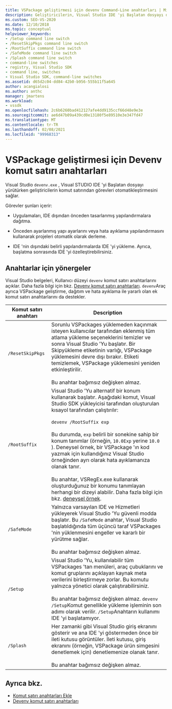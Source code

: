 ```yaml
---
title: VSPackage geliştirmesi için devenv Command-Line anahtarları | Microsoft Docs
description: Geliştiricilerin, Visual Studio IDE 'yi Başlatan dosyayı devenv.exe yürütürken komut satırından görevleri nasıl otomatikleştirebileceğinizi öğrenin.
ms.custom: SEO-VS-2020
ms.date: 12/10/2018
ms.topic: conceptual
helpviewer_keywords:
- /Setup command line switch
- /ResetSkipPkgs command line switch
- /RootSuffix command line switch
- /SafeMode command line switch
- /Splash command line switch
- command-line switches
- registry, Visual Studio SDK
- command line, switches
- Visual Studio SDK, command-line switches
ms.assetid: d65d2c04-dd84-42b0-b956-555b11f5a645
author: acangialosi
ms.author: anthc
manager: jmartens
ms.workload:
- vssdk
ms.openlocfilehash: 2c6b6260bad412127afe4dd9135ccf66d48e9e3e
ms.sourcegitcommit: ae6d47b09a439cd0e13180f5e89510e3e347fd47
ms.translationtype: MT
ms.contentlocale: tr-TR
ms.lasthandoff: 02/08/2021
ms.locfileid: "99968313"
---
```

# <a name="devenv-command-line-switches-for-vspackage-development"></a>VSPackage geliştirmesi için Devenv komut satırı anahtarları

Visual Studio `devenv.exe` , Visual STUDIO IDE 'yi Başlatan dosyayı yürütürken geliştiricilerin komut satırından görevleri otomatikleştirmesini sağlar.

 Görevler şunları içerir:

- Uygulamaları, IDE dışından önceden tasarlanmış yapılandırmalara dağıtma.

- Önceden ayarlanmış yapı ayarlarını veya hata ayıklama yapılandırmasını kullanarak projeleri otomatik olarak derleme.

- IDE 'nin dışındaki belirli yapılandırmalarda IDE 'yi yükleme. Ayrıca, başlatma sonrasında IDE 'yi özelleştirebilirsiniz.

## <a name="guidelines-for-switches"></a>Anahtarlar için yönergeler

Visual Studio belgeleri, Kullanıcı düzeyi `devenv` komut satırı anahtarlarını açıklar. Daha fazla bilgi için bkz. [Devenv komut satırı anahtarları](../ide/reference/devenv-command-line-switches.md). `devenv`Araç ayrıca VSPackage geliştirme, dağıtım ve hata ayıklama ile yararlı olan ek komut satırı anahtarlarını da destekler.

| Komut satırı anahtarı | Description |
|---------------------| - |
| `/ResetSkipPkgs` | Sorunlu VSPackages yüklemeden kaçınmak isteyen kullanıcılar tarafından eklenmiş tüm atlama yükleme seçeneklerini temizler ve sonra Visual Studio 'Yu başlatır. Bir Skipyükleme etiketinin varlığı, VSPackage yüklemesini devre dışı bırakır. Etiketi temizlemek, VSPackage yüklemesini yeniden etkinleştirilir.<br /><br /> Bu anahtar bağımsız değişken almaz. |
| `/RootSuffix` | Visual Studio 'Yu alternatif bir konum kullanarak başlatır. Aşağıdaki komut, Visual Studio SDK yükleyicisi tarafından oluşturulan kısayol tarafından çalıştırılır:<br /><br /> `devenv /RootSuffix exp`<br /><br /> Bu durumda, `exp` belirli bir sonekine sahip bir konum tanımlar (örneğin, `10.0Exp` yerine `10.0` ). Deneysel örnek, bir VSPackage 'ın kod yazmak için kullandığınız Visual Studio örneğinden ayrı olarak hata ayıklamanıza olanak tanır.<br /><br /> Bu anahtar, VSRegEx.exe kullanarak oluşturduğunuz bir konumu tanımlayan herhangi bir dizeyi alabilir. Daha fazla bilgi için bkz. [deneysel örnek](../extensibility/the-experimental-instance.md). |
| `/SafeMode` | Yalnızca varsayılan IDE ve Hizmetleri yükleyerek Visual Studio 'Yu güvenli modda başlatır. Bu `/SafeMode` anahtar, Visual Studio başlatıldığında tüm üçüncü taraf VSPackages 'nin yüklenmesini engeller ve kararlı bir yürütme sağlar.<br /><br /> Bu anahtar bağımsız değişken almaz. |
| `/Setup` | Visual Studio 'Yu, kullanılabilir tüm VSPackages 'tan menüleri, araç çubuklarını ve komut gruplarını açıklayan kaynak meta verilerini birleştirmeye zorlar. Bu komutu yalnızca yönetici olarak çalıştırabilirsiniz. <br /><br /> Bu anahtar bağımsız değişken almaz. `devenv /Setup`Komut genellikle yükleme işleminin son adımı olarak verilir. `/Setup`Anahtarın kullanımı IDE 'yi başlatamıyor.|
| `/Splash` | Her zamanki gibi Visual Studio giriş ekranını gösterir ve ana IDE 'yi göstermeden önce bir ileti kutusu görüntüler. İleti kutusu, giriş ekranını (örneğin, VSPackage ürün simgesini denetlemek için) denetlemenize olanak tanır.<br /><br /> Bu anahtar bağımsız değişken almaz. |

## <a name="see-also"></a>Ayrıca bkz.

- [Komut satırı anahtarları Ekle](../extensibility/adding-command-line-switches.md)
- [Devenv komut satırı anahtarları](../ide/reference/devenv-command-line-switches.md)
